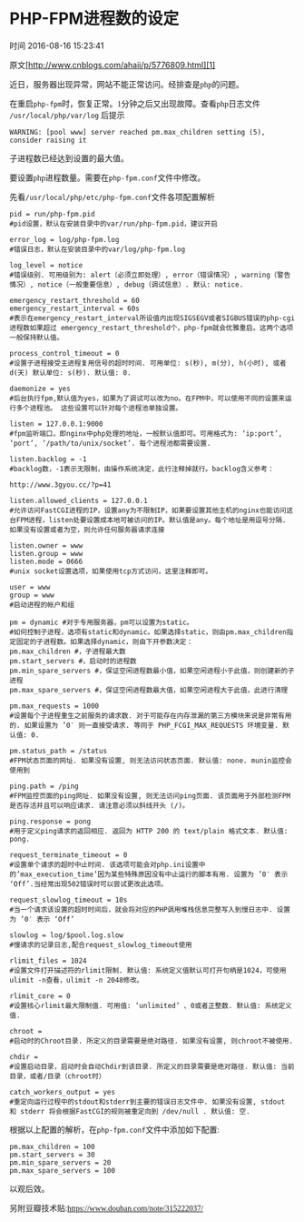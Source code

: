 # PHP-FPM进程数的设定

 时间 2016-08-16 15:23:41  

原文[http://www.cnblogs.com/ahaii/p/5776809.html][1]
<font face=微软雅黑>

近日，服务器出现异常，网站不能正常访问。经排查是php的问题。

在重启`php-fpm`时，恢复正常。1分钟之后又出现故障。查看php日志文件 `/usr/local/php/var/log` 后提示

    WARNING: [pool www] server reached pm.max_children setting (5), consider raising it
    

子进程数已经达到设置的最大值。

要设置php进程数量。需要在`php-fpm.conf`文件中修改。

先看`/usr/local/php/etc/php-fpm.conf`文件各项配置解析

    pid = run/php-fpm.pid
    #pid设置，默认在安装目录中的var/run/php-fpm.pid，建议开启
     
    error_log = log/php-fpm.log
    #错误日志，默认在安装目录中的var/log/php-fpm.log
     
    log_level = notice
    #错误级别. 可用级别为: alert（必须立即处理）, error（错误情况）, warning（警告情况）, notice（一般重要信息）, debug（调试信息）. 默认: notice.
     
    emergency_restart_threshold = 60
    emergency_restart_interval = 60s
    #表示在emergency_restart_interval所设值内出现SIGSEGV或者SIGBUS错误的php-cgi进程数如果超过 emergency_restart_threshold个，php-fpm就会优雅重启。这两个选项一般保持默认值。
     
    process_control_timeout = 0
    #设置子进程接受主进程复用信号的超时时间. 可用单位: s(秒), m(分), h(小时), 或者 d(天) 默认单位: s(秒). 默认值: 0.
     
    daemonize = yes
    #后台执行fpm,默认值为yes，如果为了调试可以改为no。在FPM中，可以使用不同的设置来运行多个进程池。 这些设置可以针对每个进程池单独设置。
     
    listen = 127.0.0.1:9000
    #fpm监听端口，即nginx中php处理的地址，一般默认值即可。可用格式为: ‘ip:port’, ‘port’, ‘/path/to/unix/socket’. 每个进程池都需要设置.
     
    listen.backlog = -1
    #backlog数，-1表示无限制，由操作系统决定，此行注释掉就行。backlog含义参考：
     
    http://www.3gyou.cc/?p=41
     
    listen.allowed_clients = 127.0.0.1
    #允许访问FastCGI进程的IP，设置any为不限制IP，如果要设置其他主机的nginx也能访问这台FPM进程，listen处要设置成本地可被访问的IP。默认值是any。每个地址是用逗号分隔. 如果没有设置或者为空，则允许任何服务器请求连接
     
    listen.owner = www
    listen.group = www
    listen.mode = 0666
    #unix socket设置选项，如果使用tcp方式访问，这里注释即可。
     
    user = www
    group = www
    #启动进程的帐户和组
     
    pm = dynamic #对于专用服务器，pm可以设置为static。
    #如何控制子进程，选项有static和dynamic。如果选择static，则由pm.max_children指定固定的子进程数。如果选择dynamic，则由下开参数决定：
    pm.max_children #，子进程最大数
    pm.start_servers #，启动时的进程数
    pm.min_spare_servers #，保证空闲进程数最小值，如果空闲进程小于此值，则创建新的子进程
    pm.max_spare_servers #，保证空闲进程数最大值，如果空闲进程大于此值，此进行清理
     
    pm.max_requests = 1000
    #设置每个子进程重生之前服务的请求数. 对于可能存在内存泄漏的第三方模块来说是非常有用的. 如果设置为 ’0′ 则一直接受请求. 等同于 PHP_FCGI_MAX_REQUESTS 环境变量. 默认值: 0.
     
    pm.status_path = /status
    #FPM状态页面的网址. 如果没有设置, 则无法访问状态页面. 默认值: none. munin监控会使用到
     
    ping.path = /ping
    #FPM监控页面的ping网址. 如果没有设置, 则无法访问ping页面. 该页面用于外部检测FPM是否存活并且可以响应请求. 请注意必须以斜线开头 (/)。
     
    ping.response = pong
    #用于定义ping请求的返回相应. 返回为 HTTP 200 的 text/plain 格式文本. 默认值: pong.
     
    request_terminate_timeout = 0
    #设置单个请求的超时中止时间. 该选项可能会对php.ini设置中的’max_execution_time’因为某些特殊原因没有中止运行的脚本有用. 设置为 ’0′ 表示 ‘Off’.当经常出现502错误时可以尝试更改此选项。
     
    request_slowlog_timeout = 10s
    #当一个请求该设置的超时时间后，就会将对应的PHP调用堆栈信息完整写入到慢日志中. 设置为 ’0′ 表示 ‘Off’
     
    slowlog = log/$pool.log.slow
    #慢请求的记录日志,配合request_slowlog_timeout使用
     
    rlimit_files = 1024
    #设置文件打开描述符的rlimit限制. 默认值: 系统定义值默认可打开句柄是1024，可使用 ulimit -n查看，ulimit -n 2048修改。
     
    rlimit_core = 0
    #设置核心rlimit最大限制值. 可用值: ‘unlimited’ 、0或者正整数. 默认值: 系统定义值.
     
    chroot =
    #启动时的Chroot目录. 所定义的目录需要是绝对路径. 如果没有设置, 则chroot不被使用.
     
    chdir =
    #设置启动目录，启动时会自动Chdir到该目录. 所定义的目录需要是绝对路径. 默认值: 当前目录，或者/目录（chroot时）
     
    catch_workers_output = yes
    #重定向运行过程中的stdout和stderr到主要的错误日志文件中. 如果没有设置, stdout 和 stderr 将会根据FastCGI的规则被重定向到 /dev/null . 默认值: 空.
    

根据以上配置的解析，在`php-fpm.conf`文件中添加如下配置:

    pm.max_children = 100
    pm.start_servers = 30
    pm.min_spare_servers = 20
    pm.max_spare_servers = 100
    

以观后效。

另附豆瓣技术贴:https://www.douban.com/note/315222037/


</font>

[1]: http://www.cnblogs.com/ahaii/p/5776809.html
